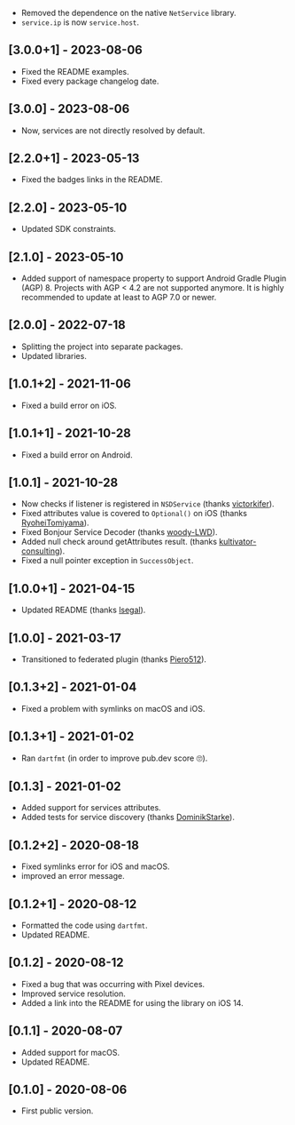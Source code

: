 * Removed the dependence on the native `NetService` library.
* `service.ip` is now `service.host`.

## [3.0.0+1] - 2023-08-06

* Fixed the README examples.
* Fixed every package changelog date.

## [3.0.0] - 2023-08-06

* Now, services are not directly resolved by default.

## [2.2.0+1] - 2023-05-13

* Fixed the badges links in the README.

## [2.2.0] - 2023-05-10

* Updated SDK constraints.

## [2.1.0] - 2023-05-10

* Added support of namespace property to support Android Gradle Plugin (AGP) 8. Projects with AGP < 4.2 are not supported anymore. It is highly recommended to update at least to AGP 7.0 or newer.

## [2.0.0] - 2022-07-18

* Splitting the project into separate packages.
* Updated libraries.

## [1.0.1+2] - 2021-11-06

* Fixed a build error on iOS.

## [1.0.1+1] - 2021-10-28

* Fixed a build error on Android.

## [1.0.1] - 2021-10-28

* Now checks if listener is registered in `NSDService` (thanks [victorkifer](https://github.com/victorkifer)).
* Fixed attributes value is covered to `Optional()` on iOS (thanks [RyoheiTomiyama](https://github.com/RyoheiTomiyama)).
* Fixed Bonjour Service Decoder (thanks [woody-LWD](https://github.com/woody-LWD)).
* Added null check around getAttributes result. (thanks [kultivator-consulting](https://github.com/kultivator-consulting)).
* Fixed a null pointer exception in `SuccessObject`.

## [1.0.0+1] - 2021-04-15

* Updated README (thanks [lsegal](https://github.com/lsegal)).

## [1.0.0] - 2021-03-17

* Transitioned to federated plugin (thanks [Piero512](https://github.com/Piero512)).

## [0.1.3+2] - 2021-01-04

* Fixed a problem with symlinks on macOS and iOS.

## [0.1.3+1] - 2021-01-02

* Ran `dartfmt` (in order to improve pub.dev score 🙄).

## [0.1.3] - 2021-01-02

* Added support for services attributes.
* Added tests for service discovery (thanks [DominikStarke](https://github.com/DominikStarke)).

## [0.1.2+2] - 2020-08-18

* Fixed symlinks error for iOS and macOS.
* improved an error message.

## [0.1.2+1] - 2020-08-12

* Formatted the code using `dartfmt`.
* Updated README.

## [0.1.2] - 2020-08-12

* Fixed a bug that was occurring with Pixel devices.
* Improved service resolution.
* Added a link into the README for using the library on iOS 14.

## [0.1.1] - 2020-08-07

* Added support for macOS.
* Updated README.

## [0.1.0] - 2020-08-06

* First public version.
